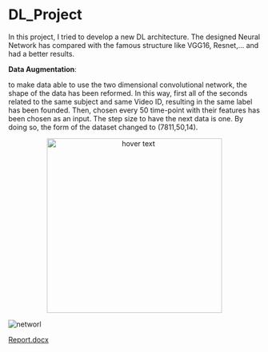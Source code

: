 # DL_Project
In this project, I tried to develop a new DL architecture. The designed Neural Network has compared with the famous structure like VGG16, Resnet,... and had a better results.

**Data Augmentation**:

to make data able to use the two dimensional convolutional network, the shape of the data has been reformed. In this way, first all of the seconds related to the same subject and same Video ID, resulting in the same label has been founded. Then, chosen every 50 time-point with their features has been chosen as an input. The step size to have the next data is one. By doing so, the form of the dataset changed to (7811,50,14). 

<p align="center">
  <img src="https://user-images.githubusercontent.com/80203915/196021071-76a04ddf-c28e-4e37-8598-fb967bf3edcc.jpg" width="350" title="hover text">
</p>

![networl](https://user-images.githubusercontent.com/80203915/196021262-0709f2ef-262d-4cdb-88aa-0609bcce1ea8.jpg)

[Report.docx](https://github.com/mahdieghane/DL_Project/files/9793663/Report.docx)
